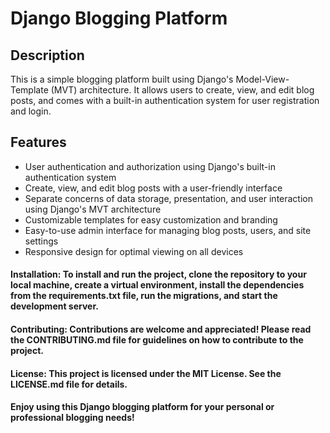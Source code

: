# Django Blogging Platform

## Description

<p> This is a simple blogging platform built using Django's Model-View-Template (MVT) architecture. It allows users to create, view, and edit blog posts, and comes with a built-in authentication system for user registration and login. </p>

## Features

* User authentication and authorization using Django's built-in authentication system
* Create, view, and edit blog posts with a user-friendly interface
* Separate concerns of data storage, presentation, and user interaction using Django's MVT architecture
* Customizable templates for easy customization and branding
* Easy-to-use admin interface for managing blog posts, users, and site settings
* Responsive design for optimal viewing on all devices
#### Installation: To install and run the project, clone the repository to your local machine, create a virtual environment, install the dependencies from the requirements.txt file, run the migrations, and start the development server.

#### Contributing: Contributions are welcome and appreciated! Please read the CONTRIBUTING.md file for guidelines on how to contribute to the project.

#### License: This project is licensed under the MIT License. See the LICENSE.md file for details.

#### Enjoy using this Django blogging platform for your personal or professional blogging needs!
